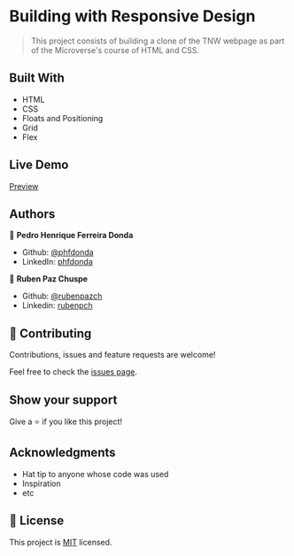 # Building with Responsive Design

> This project consists of building a clone of the TNW webpage as part of the Microverse's course of HTML and CSS.

## Built With

- HTML
- CSS
- Floats and Positioning
- Grid
- Flex

## Live Demo

[Preview](#)


## Authors

👤 **Pedro Henrique Ferreira Donda**

- Github: [@phfdonda](https://github.com/phfdonda)
- LinkedIn: [phfdonda](https://www.linkedin.com/in/pedro-donda-808621bb/)

👤 **Ruben Paz Chuspe**

- Github: [@rubenpazch](https://github.com/rubenpazch)
- Linkedin: [rubenpch](https://www.linkedin.com/in/rubenpch/)

## 🤝 Contributing

Contributions, issues and feature requests are welcome!

Feel free to check the [issues page](issues/).

## Show your support

Give a ⭐️ if you like this project!

## Acknowledgments

- Hat tip to anyone whose code was used
- Inspiration
- etc

## 📝 License

This project is [MIT](lic.url) licensed.
